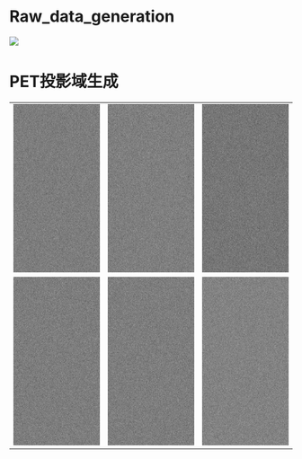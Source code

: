 # Raw_data_generation
![](https://github.com/yqx7150/Raw_data_generation-/blob/main/images/high_resolution.png)









# PET投影域生成
<table>
  <tr>
    <td><img src="https://github.com/yqx7150/Raw_data_generation/blob/main/gifs/PET/gif%20(7).gif" alt="GIF 1" style="width:300px;height:300px;"></td>
    <td><img src="https://github.com/yqx7150/Raw_data_generation/blob/main/gifs/PET/gif%20(2).gif" alt="GIF 2" style="width:300px;height:300px;"></td>
    <td><img src="https://github.com/yqx7150/Raw_data_generation/blob/main/gifs/PET/gif%20(3).gif" alt="GIF 3" style="width:300px;height:300px;"></td>
  </tr>
  <tr>
    <td><img src="https://github.com/yqx7150/Raw_data_generation/blob/main/gifs/PET/gif%20(4).gif" alt="GIF 4" style="width:300px;height:300px;"></td>
    <td><img src="https://github.com/yqx7150/Raw_data_generation/blob/main/gifs/PET/gif%20(5).gif" alt="GIF 5" style="width:300px;height:300px;"></td>
    <td><img src="https://github.com/yqx7150/Raw_data_generation/blob/main/gifs/PET/gif%20(6).gif" alt="GIF 6" style="width:300px;height:300px;"></td>
  </tr>
</table>
